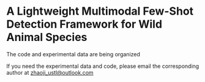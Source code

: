 # A Lightweight Multimodal Few-Shot Detection Framework for Wild Animal Species
The code and experimental data are being organized

If you need the experimental data and code, please email the corresponding author at zhaoji_ustl@outlook.com
